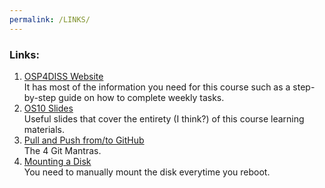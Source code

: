 ```yaml
---
permalink: /LINKS/
---
```

### Links:
1. [OSP4DISS Website](https://osp4diss.vlsm.org/)<br>
It has most of the information you need for this course such as a step-by-step guide on how to complete weekly tasks.<br>
2. [OS10 Slides](https://www.os-book.com/OS10/slide-dir/)<br>
Useful slides that cover the entirety (I think?) of this course learning materials.<br>
3. [Pull and Push from/to GitHub](https://osp4diss.vlsm.org/osp-114.html)<br>
The 4 Git Mantras.
4. [Mounting a Disk](https://osp4diss.vlsm.org/W03-03.html)<br>
You need to manually mount the disk everytime you reboot.
